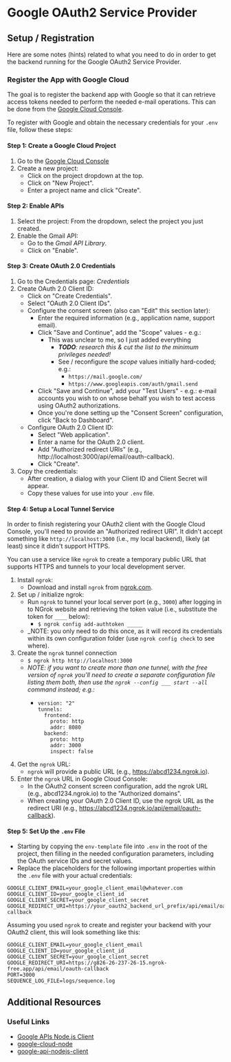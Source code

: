 # Google OAuth2 Service Provider

## Setup / Registration

Here are some notes (hints) related to what you need to do in order
to get the backend running for the Google OAuth2 Service Provider.

### Register the App with Google Cloud

The goal is to register the backend app with Google so that it can
retrieve access tokens needed to perform the needed e-mail operations.
This can be done from the [Google Cloud Console].

To register with Google and obtain the necessary credentials for your
`.env` file, follow these steps:

#### Step 1: Create a Google Cloud Project
1. Go to the [Google Cloud Console]
1. Create a new project:
   - Click on the project dropdown at the top.
   - Click on "New Project".
   - Enter a project name and click "Create".
#### Step 2: Enable APIs
1. Select the project: From the dropdown, select the project you just created.
1. Enable the Gmail API:
   - Go to the _Gmail API Library_.
   - Click on "Enable".
#### Step 3: Create OAuth 2.0 Credentials
1. Go to the Credentials page: _Credentials_
1. Create OAuth 2.0 Client ID:
    - Click on "Create Credentials".
   - Select "OAuth 2.0 Client IDs".
   - Configure the consent screen (also can "Edit" this section later):
     - Enter the required information (e.g., application name, support email).
     - Click "Save and Continue", add the "Scope" values - e.g.: 
         - This was unclear to me, so I just added everything
           - _**TODO**: research this & cut the list to the minimum privileges needed!_
           - See / reconfigure the _scope_ values initially hard-coded; e.g.:
               - `https://mail.google.com/`
               - `https://www.googleapis.com/auth/gmail.send`
     - Click "Save and Continue", add your "Test Users" - e.g.: e-mail accounts you wish to
       on whose behalf you wish to test access using OAuth2 authorizations. 
     - Once you're done setting up the "Consent Screen" configuration, click "Back to Dashboard".
   - Configure OAuth 2.0 Client ID:
       - Select "Web application".
     - Enter a name for the OAuth 2.0 client.
     - Add "Authorized redirect URIs" (e.g., http://localhost:3000/api/email/oauth-callback).
     - Click "Create".
1. Copy the credentials:
   - After creation, a dialog with your Client ID and Client Secret will appear.
   - Copy these values for use into your `.env` file.
#### Step 4: Setup a Local Tunnel Service

In order to finish registering your OAuth2 client with the Google Cloud Console, you'll need to
provide an "Authorized redirect URI".  It didn't accept something like `http://localhost:3000`
(i.e., my local backend), likely (at least) since it didn't support HTTPS. 

You can use a service like `ngrok` to create a temporary public URL that supports HTTPS and
tunnels to your local development server.

1. Install `ngrok`:
   - Download and install `ngrok` from [ngrok.com](https://ngrok.com).
1. Set up / initialize ngrok:
   - Run `ngrok` to tunnel your local server port (e.g., `3000`) after logging in to NGrok
     website and retrieving the token value (i.e., substitute the token for `____` below):
     - `$ ngrok config add-authtoken _____`
   - _NOTE: you only need to do this once, as it will record its credentials within its
     own configuration folder (use `ngrok config check` to see where).
1. Create the `ngrok` tunnel connection  
   - `$ ngrok http http://localhost:3000`
   - _NOTE: if you want to create more than one tunnel, with the free version of `ngrok`
     you'll need to create a separate configuration file listing them both, then use the
     `ngrok --config ___ start --all` command instead; e.g.:_
       - ```shell
         version: "2"
         tunnels:
           frontend:
             proto: http
             addr: 8080
           backend:
             proto: http
             addr: 3000
             inspect: false
         ```
1. Get the `ngrok` URL:
   - `ngrok` will provide a public URL (e.g., https://abcd1234.ngrok.io).
1. Enter the `ngrok` URL in Google Cloud Console:
   - In the OAuth2 consent screen configuration, add the ngrok URL (e.g., abcd1234.ngrok.io)
     to the "Authorized domains".
   - When creating your OAuth 2.0 Client ID, use the ngrok URL as the redirect URI
     (e.g., https://abcd1234.ngrok.io/api/email/oauth-callback).

#### Step 5: Set Up the `.env` File
   - Starting by copying the `env-template` file into `.env` in the root of the project,
     then filling in the needed configuration parameters, including the OAuth service IDs
     and secret values.
   - Replace the placeholders for the following important properties within the `.env`
     file with your actual credentials:

```env
GOOGLE_CLIENT_EMAIL=your_google_client_email@whatever.com
GOOGLE_CLIENT_ID=your_google_client_id
GOOGLE_CLIENT_SECRET=your_google_client_secret
GOOGLE_REDIRECT_URI=https://your_oauth2_backend_url_prefix/api/email/oauth-callback
```

Assuming you used `ngrok` to create and register your backend with your OAuth2 client, this will
look something like this:

```env
GOOGLE_CLIENT_EMAIL=your_google_client_email
GOOGLE_CLIENT_ID=your_google_client_id
GOOGLE_CLIENT_SECRET=your_google_client_secret
GOOGLE_REDIRECT_URI=https://g826-26-237-26-15.ngrok-free.app/api/email/oauth-callback
PORT=3000
SEQUENCE_LOG_FILE=logs/sequence.log
```

## Additional Resources

### Useful Links
- [Google APIs Node.js Client](https://googleapis.dev/nodejs/googleapis/latest/people/index.html)
- [google-cloud-node](https://github.com/googleapis/google-cloud-node)
- [google-api-nodejs-client](https://github.com/googleapis/google-api-nodejs-client)

[Google Cloud Console]: https://console.cloud.google.com/